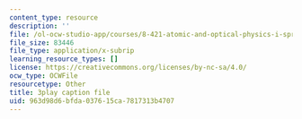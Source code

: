 ```yaml
---
content_type: resource
description: ''
file: /ol-ocw-studio-app/courses/8-421-atomic-and-optical-physics-i-spring-2014/963d98d6bfda037615ca7817313b4707_Lgqpoct9kk8.srt
file_size: 83446
file_type: application/x-subrip
learning_resource_types: []
license: https://creativecommons.org/licenses/by-nc-sa/4.0/
ocw_type: OCWFile
resourcetype: Other
title: 3play caption file
uid: 963d98d6-bfda-0376-15ca-7817313b4707
---
```


